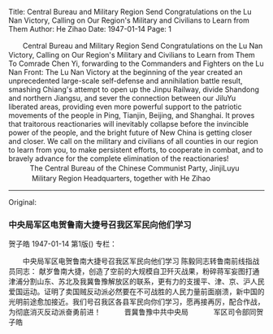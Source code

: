 Title: Central Bureau and Military Region Send Congratulations on the Lu Nan Victory, Calling on Our Region's Military and Civilians to Learn from Them
Author: He Zihao
Date: 1947-01-14
Page: 1

　　Central Bureau and Military Region Send Congratulations on the Lu Nan Victory, Calling on Our Region's Military and Civilians to Learn from Them
    To Comrade Chen Yi, forwarding to the Commanders and Fighters on the Lu Nan Front:
    The Lu Nan Victory at the beginning of the year created an unprecedented large-scale self-defense and annihilation battle result, smashing Chiang's attempt to open up the Jinpu Railway, divide Shandong and northern Jiangsu, and sever the connection between our JiluYu liberated areas, providing even more powerful support to the patriotic movements of the people in Ping, Tianjin, Beijing, and Shanghai. It proves that traitorous reactionaries will inevitably collapse before the invincible power of the people, and the bright future of New China is getting closer and closer. We call on the military and civilians of all counties in our region to learn from you, to make persistent efforts, to cooperate in combat, and to bravely advance for the complete elimination of the reactionaries!
　　　The Central Bureau of the Chinese Communist Party, JinjiLuyu
　　　        Military Region Headquarters, together with He Zihao



<hr /> 

Original: 


### 中央局军区电贺鲁南大捷号召我区军民向他们学习
贺子皓
1947-01-14
第1版()
专栏：

　　中央局军区电贺鲁南大捷号召我区军民向他们学习
    陈毅同志转鲁南前线指战员同志：
    献岁鲁南大捷，创造了空前的大规模自卫歼灭战果，粉碎蒋军妄图打通津浦分割山东、苏北及我冀鲁豫解放区的联系，更有力的支援平、津、京、沪人民爱国运动。证明了卖国贼反动派必然要在不可战胜的人民力量前面崩溃，新中国的光明前途愈加接近。我们号召我区各县军民向你们学习，愿再接再厉，配合作战，为彻底消灭反动派奋勇前进！
　　　晋冀鲁豫中共中央局
　　　        军区司令部同贺子皓
